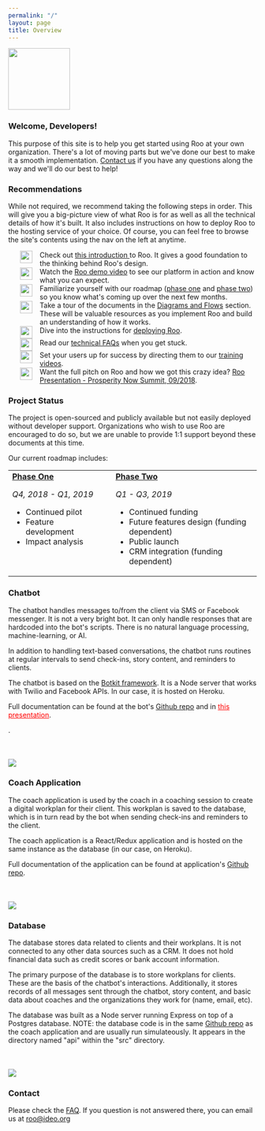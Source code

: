 ```yaml
---
permalink: "/"
layout: page
title: Overview
---
```


<style>
  td {
    vertical-align: top;
  }
  
  .italic {
    font-style: italic;
  }

  .logos {
    margin-top: 50px;
  }
  .bullets {
    align-self: flex-start;
    width: 25px;
  }
  .li-flex {
    display: flex;
  }
  .li-self {
    list-style: none;
    padding-left: 15px;
  }
</style>

<div class="row"> 
  <div class="col s12 l8">
    <img src="{{page.root}}img/roo_party.gif"  style="width: 125px"/>
    <h3>Welcome, Developers!</h3>
    <p>This purpose of this site is to help you get started using Roo at your own organization. There's a lot of moving parts but we've done our best to make it a smooth implementation. <a href="mailto:roo@ideo.org">Contact us</a> if you have any questions along the way and we'll do our best to help!</p>
    <h3>Recommendations</h3>
    <p>While not required, we recommend taking the following steps in order. This will give you a big-picture view of what Roo is for as well as all the technical details of how it's built. It also includes instructions on how to deploy Roo to the hosting service of your choice. Of course, you can feel free to browse the site's contents using the nav on the left at anytime.</p>
    <ul>
      <div class="li-flex">
        <img src="{{page.root}}img/1.png" class="bullets" />
        <li class="li-self" style="list-style-type: none; ">
          Check out <a href="https://www.youtube.com/watch?v=Y9ln8yNiF8I" target="_blank">this introduction </a> to Roo. It gives a good foundation to the thinking behind Roo's design. 
        </li>
      </div>
      <div class="li-flex">
        <img src="{{page.root}}img/2.png" class="bullets" />
        <li class="li-self" style="list-style-type: none; ">
          Watch the <a href="https://www.youtube.com/watch?v=AQILZJgNos8" target="_blank">Roo demo video</a> to see our platform in action and know what you can expect. 
        </li>
      </div>
      <div class="li-flex">
        <img src="{{page.root}}img/3.png" class="bullets" />
        <li class="li-self" style="list-style-type: none; ">
          Familiarize yourself with our roadmap (<a href="/roadmap/phase-one">phase one</a> and <a href="/roadmap/phase-two">phase two</a>) so you know what's coming up over the next few months. 
        </li>
      </div>
      <div class="li-flex">
        <img src="{{page.root}}img/4.png" class="bullets" />
        <li class="li-self" style="list-style-type: none; ">
          Take a tour of the documents in the <a href="/documents">Diagrams and Flows</a> section. These will be valuable resources as you implement Roo and build an understanding of how it works. 
        </li>
      </div>
      <div class="li-flex">
        <img src="{{page.root}}img/5.png" class="bullets" />
        <li class="li-self" style="list-style-type: none; ">
          Dive into the instructions for <a href="/deploy-roo">deploying Roo</a>. 
        </li>
      </div>
      <div class="li-flex">
        <img src="{{page.root}}img/6.png" class="bullets" />
        <li class="li-self" style="list-style-type: none; ">
          Read our <a href="/technical-faq">technical FAQs</a> when you get stuck. 
        </li>
      </div>
      <div class="li-flex">
        <img src="{{page.root}}img/7.png" class="bullets" />
        <li class="li-self" style="list-style-type: none; ">
          Set your users up for success by directing them to our <a href="/current-users">training videos</a>.
        </li>
      </div>
      <div class="li-flex">
        <img src="{{page.root}}img/8.png" class="bullets" />
        <li class="li-self" style="list-style-type: none; ">
          Want the full pitch on Roo and how we got this crazy idea? <a href="https://drive.google.com/file/d/1yfqaEh8yw9y0kjo1qP5AAIQ6SzeZnoQi/view?usp=sharing">Roo Presentation - Prosperity Now Summit, 09/2018</a>.
        </li>
      </div>
    </ul>
  </div>
</div>

<div class="row">
  <div class="col s12 l8">
    <h3>Project Status</h3>
    <p>
      The project is open-sourced and publicly available but not easily deployed without developer support. Organizations who wish to use Roo are encouraged to do so, but we are unable to provide 1:1 support beyond these documents at this time.
    </p>
    <p>
      Our current roadmap includes:
    </p>
    <table>
      <tr>
        <td>
          <h4 style="display: inline"><a href="/roadmap/phase-one">Phase One</a></h4>
          <p><span class="italic">Q4, 2018 - Q1, 2019</span></p>
          <ul>
            <li>Continued pilot</li>
            <li>Feature development</li>
            <li>Impact analysis</li>
          </ul>
        </td>
        <td style="padding-left: 35px;">
          <h4 style="display: inline"><a href="/roadmap/phase-two">Phase Two</a></h4>
          <p><span class="italic">Q1 - Q3, 2019</span></p>
          <ul>
            <li>Continued funding</li>
            <li>Future features design (funding dependent)</li>
            <li>Public launch</li>
            <li>CRM integration (funding dependent)</li>
          </ul>
        </td>
      </tr>
    </table>
  </div>
  
</div>

<div class="row">
  <div class="col s12 l7">
    <h3>Chatbot</h3>
    <p>
       The chatbot handles messages to/from the client via SMS or Facebook messenger. It is not a very bright bot. It can only handle responses that are hardcoded into the bot's scripts. There is no natural language processing, machine-learning, or AI. 
    </p>
    <p>
      In addition to handling text-based conversations, the chatbot runs routines at regular intervals to send check-ins, story content, and reminders to clients.
    </p>
    <p>
      The chatbot is based on the <a href="https://botkit.ai/" target="_blank">Botkit framework</a>. It is a Node server that works with Twilio and Facebook APIs. In our case, it is hosted on Heroku.
    </p>
    <p>
      Full documentation can be found at the bot's <a href="https://github.com/IDEOorg/steps-bot" target="_blank">Github repo</a> and in <a href="" style="color:red" target="_blank">this presentation</a>.
    </p>.
  </div>
  <div class="col s12 l5">
    <div class="img-small logos">
      <img src="{{page.root}}img/bot_logos.png">
    </div>
  </div>
</div>
<div class="row">
  <div class="col s12 l7">
    <h3>Coach Application</h3>
    <p>
      The coach application is used by the coach in a coaching session to create a digital workplan for their client. This workplan is saved to the database, which is in turn read by the bot when sending check-ins and reminders to the client.
    </p>
    <p>
      The coach application is a React/Redux application and is hosted on the same instance as the database (in our case, on Heroku). 
    </p>
    <p>
      Full documentation of the application can be found at application's <a href="https://github.com/ideoorg/steps" target="_blank">Github repo</a>.
    </p>
  </div>
  <div class="col s12 l5">
    <div class="img-small logos">
      <img src="{{page.root}}img/coach_app_logos.png">
    </div>
  </div>
</div>
<div class="row">
  <div class="col s12 l7">
    <h3>Database</h3>
    <p>
      The database stores data related to clients and their workplans. It is not connected to any other data sources such as a CRM. It does not hold financial data such as credit scores or bank account information.
    </p>
    <p>
      The primary purpose of the database is to store workplans for clients. These are the basis of the chatbot's interactions. Additionally, it stores records of all messages sent through the chatbot, story content, and basic data about coaches and the organizations they work for (name, email, etc). 
    </p>
    <p>
      The database was built as a Node server running Express on top of a Postgres database. NOTE: the database code is in the same <a href="https://github.com/ideoorg/steps" target="_blank">Github repo</a> as the coach application and are usually run simulateously. It appears in the directory named "api" within the "src" directory. 
    </p>
  </div>
  <div class="col s12 l5">
    <div class="img-small logos">
      <img src="{{page.root}}img/db_logos.png">
    </div>
  </div>
</div>

<div class="row">
  <div class="col l12">
    <h3>Contact</h3>
    <p>
      Please check the <a href="/technical-faq" >FAQ</a>. If you question is not answered there, you can email us at <a href="mailto:roo@ideo.org">roo@ideo.org</a>
    </p>    
  </div>
<div>